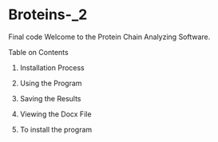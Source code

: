 # Broteins-_2
Final code
Welcome to the Protein Chain Analyzing Software.

Table on Contents
1. Installation Process
2. Using the Program
3. Saving the Results
4. Viewing the Docx File


1. To install the program
